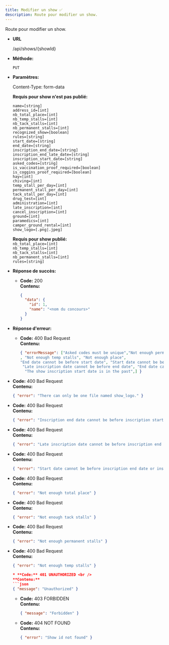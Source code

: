 ```yaml
---
title: Modifier un show ✅
description: Route pour modifier un show.
---
```


Route pour modifier un show.

* **URL**

  /api/shows/{showId}

* **Méthode:**
  
  `PUT`

* **Paramètres:**

  Content-Type: form-data


  **Requis pour show n'est pas publié:**

    `name=[string]`<br>
    `address_id=[int]`<br>
    `nb_total_place=[int]`<br>
    `nb_temp_stalls=[int]`<br>
    `nb_tack_stalls=[int]`<br>
    `nb_permanent_stalls=[int]`<br>
    `recognized_show=[boolean]`<br>
    `rules=[string]`<br>
    `start_date=[string]`<br>
    `end_date=[string]`<br>
    `inscription_end_date=[string]`<br>
    `inscription_end_late_date=[string]`<br>
    `inscription_start_date=[string]`<br>
    `asked_codes=[string]`<br>
    `is_vaccination_proof_required=[boolean]`<br>
    `is_coggins_proof_required=[boolean]`<br>
    `hay=[int]`<br>
    `chiving=[int]`<br>
    `temp_stall_per_day=[int]`<br>
    `permanent_stall_per_day=[int]`<br>
    `tack_stall_per_day=[int]`<br>
    `drug_test=[int]`<br>
    `administration=[int]`<br>
    `late_inscription=[int]`<br>
    `cancel_inscription=[int]`<br>
    `ground=[int]`<br>
    `paramedics=[int]`<br>
    `camper_ground_rental=[int]`<br>
    `show_logo=[.png|.jpeg]`<br>

  **Requis pour show publié:** </br>
    `nb_total_place=[int]`<br>
    `nb_temp_stalls=[int]`<br>
    `nb_tack_stalls=[int]`<br>
    `nb_permanent_stalls=[int]`<br>
    `rules=[string]`<br>
   
* **Réponse de succès:**
  
  * **Code:** 200 <br />
    **Contenu:** 
    ```json
    {
      "data": {
        "id": 1,
        "name": "<nom du concours>"
      }
    }
    ```

* **Réponse d'erreur:**


  * **Code:** 400 Bad Request <br />
    **Contenu:** 
    ```json
    { "errorMessage": ["Asked codes must be unique","Not enough permanent stalls", "Not enough tack stalls"
    , "Not enough temp stalls", "Not enough place",
    "End date cannot be before start date", "Start date cannot be before inscription end date",
     "Late inscription date cannot be before end date", "End date cannot be before start date",
      "The show inscription start date is in the past",] }
    ```
* **Code:** 400 Bad Request <br />
    **Contenu:** 
    ```json
    { "error": "There can only be one file named show_logo." }

* **Code:** 400 Bad Request <br />
    **Contenu:** 
    ```json
    { "error": "Inscription end date cannot be before inscription start date" }

* **Code:** 400 Bad Request <br />
    **Contenu:** 
    ```json
    { "error": "Late inscription date cannot be before inscription end date" }

* **Code:** 400 Bad Request <br />
    **Contenu:** 
    ```json
    { "error": "Start date cannot be before inscription end date or inscription end late date" }

* **Code:** 400 Bad Request <br />
    **Contenu:** 
    ```json
    { "error": "Not enough total place" }


* **Code:** 400 Bad Request <br />
    **Contenu:** 
    ```json
    { "error": "Not enough tack stalls" }


* **Code:** 400 Bad Request <br />
    **Contenu:** 
    ```json
    { "error": "Not enough permanent stalls" }


* **Code:** 400 Bad Request <br />
    **Contenu:** 
    ```json
    { "error": "Not enough temp stalls" }

  * **Code:** 401 UNAUTHORIZED <br />
    **Contenu:** 
    ```json
    { "message": "Unauthorized" }
    ```

  * **Code:** 403 FORBIDDEN <br />
    **Contenu:** 
    ```json
    { "message": "Forbidden" }
    ```

  * **Code:** 404 NOT FOUND <br />
    **Contenu:** 
    ```json
    { "error": "Show id not found" }
    ```
